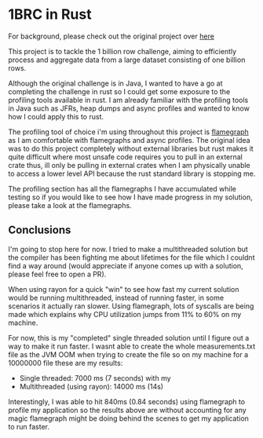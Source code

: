 # 1BRC in Rust

For background, please check out the original project over [here](https://github.com/gunnarmorling/1brc)

This project is to tackle the 1 billion row challenge, aiming to efficiently process and aggregate data from a large dataset consisting of one billion rows.

Although the original challenge is in Java, I wanted to have a go at completing the challenge in rust so I could get some exposure to the profiling tools available in rust. I am already familiar with the profiling tools in Java such as JFRs, heap dumps and async profiles and wanted to know how I could apply this to rust. 

The profiling tool of choice i'm using throughout this project is [flamegraph](https://github.com/flamegraph-rs/flamegraph) as I am comfortable with flamegraphs and async profiles. The original idea was to do this project completely without external libraries but rust makes it quite difficult where most unsafe code requires you to pull in an external crate thus, ill only be pulling in external crates when I am physically unable to access a lower level API because the rust standard library is stopping me.

The profiling section has all the flamegraphs I have accumulated while testing so if you would like to see how I have made progress in my solution, please take a look at the flamegraphs.

## Conclusions
I'm going to stop here for now. I tried to make a multithreaded solution but the compiler has been fighting me about lifetimes for the file which I couldnt find a way around (would appreciate if anyone comes up with a solution, please feel free to open a PR). 

When using rayon for a quick "win" to see how fast my current solution would be running multithreaded, instead of running faster, in some scenarios it actually ran slower. Using flamegraph, lots of syscalls are being made which explains why CPU utilization jumps from 11% to 60% on my machine. 

For now, this is my "completed" single threaded solution until I figure out a way to make it run faster. I wasnt able to create the whole measurements.txt file as the JVM OOM when trying to create the file so on my machine for a 10000000 file these are my results:
- Single threaded: 7000 ms (7 seconds) with my 
- Multithreaded (using rayon): 14000 ms (14s)

Interestingly, I was able to hit 840ms (0.84 seconds) using flamegraph to profile my application so the results above are without accounting for any magic flamegraph might be doing behind the scenes to get my application to run faster. 
